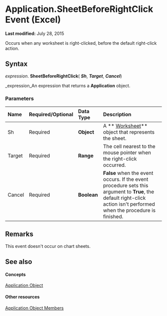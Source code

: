 
# Application.SheetBeforeRightClick Event (Excel)

 **Last modified:** July 28, 2015

Occurs when any worksheet is right-clicked, before the default right-click action.

## Syntax

 _expression_. **SheetBeforeRightClick**( **_Sh_**,  **_Target_**,  **_Cancel_**)

 _expression_An expression that returns a  **Application** object.


### Parameters



|**Name**|**Required/Optional**|**Data Type**|**Description**|
|:-----|:-----|:-----|:-----|
|Sh|Required| **Object**|A  ** [Worksheet](182b705e-854a-81cc-a4b0-59b942de55ae.md)** object that represents the sheet.|
|Target|Required| **Range**|The cell nearest to the mouse pointer when the right-click occurred.|
|Cancel|Required| **Boolean**| **False** when the event occurs. If the event procedure sets this argument to **True**, the default right-click action isn't performed when the procedure is finished.|

## Remarks

This event doesn't occur on chart sheets.


## See also


#### Concepts


 [Application Object](19b73597-5cf9-4f56-8227-b5211f657f6f.md)
#### Other resources


 [Application Object Members](4cb9ca42-8d07-cc9c-2d80-4eb9a5921e1e.md)

